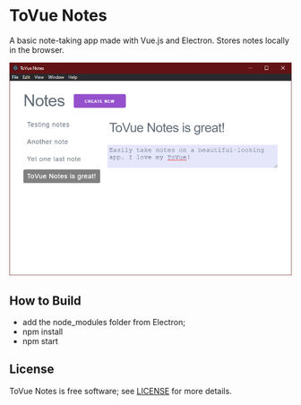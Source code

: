 # ToVue Notes

A basic note-taking app made with Vue.js and Electron. Stores notes locally in the browser.<br>

<p align="center"><img src="Screenshots/MainWindow.PNG"></p>

## How to Build

- add the node_modules folder from Electron;
- npm install
- npm start

## License

ToVue Notes is free software; see [LICENSE](https://github.com/DexterLagan/tovue-notes/blob/main/LICENSE.md) for more details.
